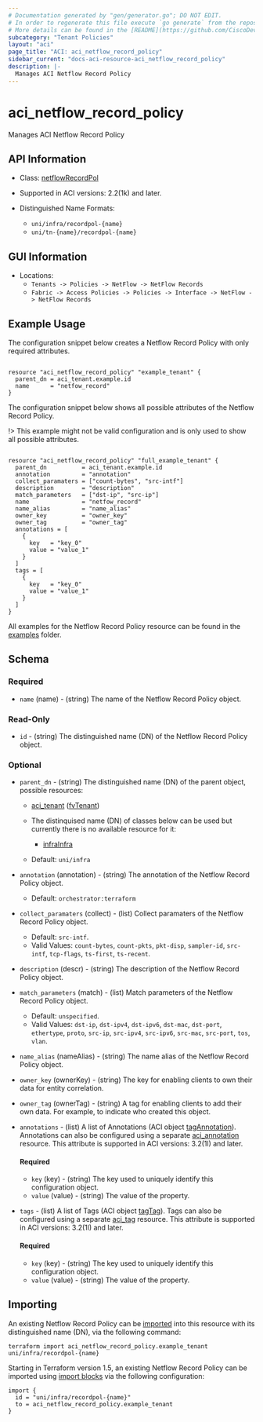 ```yaml
---
# Documentation generated by "gen/generator.go"; DO NOT EDIT.
# In order to regenerate this file execute `go generate` from the repository root.
# More details can be found in the [README](https://github.com/CiscoDevNet/terraform-provider-aci/blob/master/README.md).
subcategory: "Tenant Policies"
layout: "aci"
page_title: "ACI: aci_netflow_record_policy"
sidebar_current: "docs-aci-resource-aci_netflow_record_policy"
description: |-
  Manages ACI Netflow Record Policy
---
```


# aci_netflow_record_policy #

Manages ACI Netflow Record Policy



## API Information ##

* Class: [netflowRecordPol](https://pubhub.devnetcloud.com/media/model-doc-latest/docs/app/index.html#/objects/netflowRecordPol/overview)

* Supported in ACI versions: 2.2(1k) and later.

* Distinguished Name Formats:
  - `uni/infra/recordpol-{name}`
  - `uni/tn-{name}/recordpol-{name}`

## GUI Information ##

* Locations:
  - `Tenants -> Policies -> NetFlow -> NetFlow Records`
  - `Fabric -> Access Policies -> Policies -> Interface -> NetFlow -> NetFlow Records`

## Example Usage ##

The configuration snippet below creates a Netflow Record Policy with only required attributes.

```hcl

resource "aci_netflow_record_policy" "example_tenant" {
  parent_dn = aci_tenant.example.id
  name      = "netfow_record"
}

```
The configuration snippet below shows all possible attributes of the Netflow Record Policy.

!> This example might not be valid configuration and is only used to show all possible attributes.

```hcl

resource "aci_netflow_record_policy" "full_example_tenant" {
  parent_dn          = aci_tenant.example.id
  annotation         = "annotation"
  collect_paramaters = ["count-bytes", "src-intf"]
  description        = "description"
  match_parameters   = ["dst-ip", "src-ip"]
  name               = "netfow_record"
  name_alias         = "name_alias"
  owner_key          = "owner_key"
  owner_tag          = "owner_tag"
  annotations = [
    {
      key   = "key_0"
      value = "value_1"
    }
  ]
  tags = [
    {
      key   = "key_0"
      value = "value_1"
    }
  ]
}

```

All examples for the Netflow Record Policy resource can be found in the [examples](https://github.com/CiscoDevNet/terraform-provider-aci/tree/master/examples/resources/aci_netflow_record_policy) folder.

## Schema ##

### Required ###

* `name` (name) - (string) The name of the Netflow Record Policy object.

### Read-Only ###

* `id` - (string) The distinguished name (DN) of the Netflow Record Policy object.

### Optional ###
* `parent_dn` - (string) The distinguished name (DN) of the parent object, possible resources:
  - [aci_tenant](https://registry.terraform.io/providers/CiscoDevNet/aci/latest/docs/resources/tenant) ([fvTenant](https://pubhub.devnetcloud.com/media/model-doc-latest/docs/app/index.html#/objects/fvTenant/overview))
  - The distinquised name (DN) of classes below can be used but currently there is no available resource for it:
    - [infraInfra](https://pubhub.devnetcloud.com/media/model-doc-latest/docs/app/index.html#/objects/infraInfra/overview)

  - Default: `uni/infra`
  
* `annotation` (annotation) - (string) The annotation of the Netflow Record Policy object.
  - Default: `orchestrator:terraform`
* `collect_paramaters` (collect) - (list) Collect paramaters of the Netflow Record Policy object.
  - Default: `src-intf`.
  - Valid Values: `count-bytes`, `count-pkts`, `pkt-disp`, `sampler-id`, `src-intf`, `tcp-flags`, `ts-first`, `ts-recent`.
* `description` (descr) - (string) The description of the Netflow Record Policy object.
* `match_parameters` (match) - (list) Match parameters of the Netflow Record Policy object.
  - Default: `unspecified`.
  - Valid Values: `dst-ip`, `dst-ipv4`, `dst-ipv6`, `dst-mac`, `dst-port`, `ethertype`, `proto`, `src-ip`, `src-ipv4`, `src-ipv6`, `src-mac`, `src-port`, `tos`, `vlan`.
* `name_alias` (nameAlias) - (string) The name alias of the Netflow Record Policy object.
* `owner_key` (ownerKey) - (string) The key for enabling clients to own their data for entity correlation.
* `owner_tag` (ownerTag) - (string) A tag for enabling clients to add their own data. For example, to indicate who created this object.

* `annotations` - (list) A list of Annotations (ACI object [tagAnnotation](https://pubhub.devnetcloud.com/media/model-doc-latest/docs/app/index.html#/objects/tagAnnotation/overview)). Annotations can also be configured using a separate [aci_annotation](https://registry.terraform.io/providers/CiscoDevNet/aci/latest/docs/resources/annotation) resource. This attribute is supported in ACI versions: 3.2(1l) and later.
  
  #### Required ####
  
  * `key` (key) - (string) The key used to uniquely identify this configuration object.
  * `value` (value) - (string) The value of the property.

* `tags` - (list) A list of Tags (ACI object [tagTag](https://pubhub.devnetcloud.com/media/model-doc-latest/docs/app/index.html#/objects/tagTag/overview)). Tags can also be configured using a separate [aci_tag](https://registry.terraform.io/providers/CiscoDevNet/aci/latest/docs/resources/tag) resource. This attribute is supported in ACI versions: 3.2(1l) and later.
  
  #### Required ####
  
  * `key` (key) - (string) The key used to uniquely identify this configuration object.
  * `value` (value) - (string) The value of the property.

## Importing

An existing Netflow Record Policy can be [imported](https://www.terraform.io/docs/import/index.html) into this resource with its distinguished name (DN), via the following command:

```
terraform import aci_netflow_record_policy.example_tenant uni/infra/recordpol-{name}
```

Starting in Terraform version 1.5, an existing Netflow Record Policy can be imported
using [import blocks](https://developer.hashicorp.com/terraform/language/import) via the following configuration:

```
import {
  id = "uni/infra/recordpol-{name}"
  to = aci_netflow_record_policy.example_tenant
}
```
